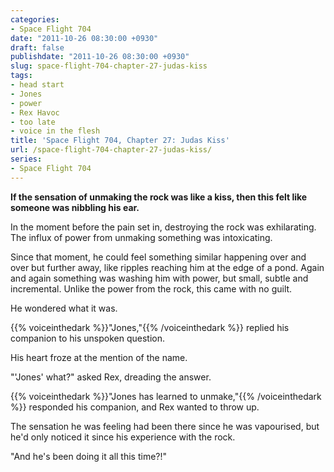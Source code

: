 ```yaml
---
categories:
- Space Flight 704
date: "2011-10-26 08:30:00 +0930"
draft: false
publishdate: "2011-10-26 08:30:00 +0930"
slug: space-flight-704-chapter-27-judas-kiss
tags:
- head start
- Jones
- power
- Rex Havoc
- too late
- voice in the flesh
title: 'Space Flight 704, Chapter 27: Judas Kiss'
url: /space-flight-704-chapter-27-judas-kiss/
series:
- Space Flight 704
---
```

**If the sensation of unmaking the rock was like a kiss, then this felt like someone was nibbling his ear.**

In the moment before the pain set in, destroying the rock was exhilarating. The influx of power from unmaking something was intoxicating.

Since that moment, he could feel something similar happening over and over but further away, like ripples reaching him at the edge of a pond. Again and again something was washing him with power, but small, subtle and incremental. Unlike the power from the rock, this came with no guilt.

He wondered what it was.

{{% voiceinthedark %}}"Jones,"{{% /voiceinthedark %}} replied his companion to his unspoken question.

His heart froze at the mention of the name.

"'Jones' what?" asked Rex, dreading the answer.

{{% voiceinthedark %}}"Jones has learned to unmake,"{{% /voiceinthedark %}} responded his companion, and Rex wanted to throw up.

The sensation he was feeling had been there since he was vapourised, but he'd only noticed it since his experience with the rock.

"And he's been doing it all this time?!"
